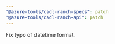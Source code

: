 ```yaml
---
"@azure-tools/cadl-ranch-specs": patch
"@azure-tools/cadl-ranch-api": patch
---
```


Fix typo of datetime format.
